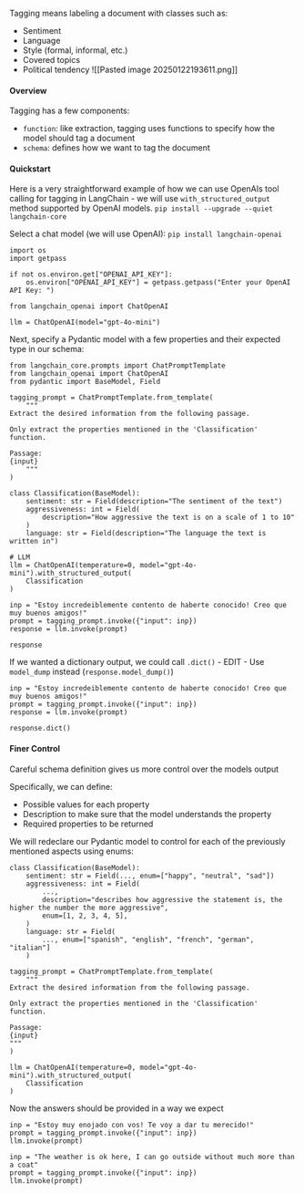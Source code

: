 Tagging means labeling a document with classes such as:
- Sentiment
- Language
- Style (formal, informal, etc.)
- Covered topics
- Political tendency
![[Pasted image 20250122193611.png]]

#### Overview
Tagging has a few components:
- `function`: like extraction, tagging uses functions to specify how the model should tag a document
- `schema`: defines how we want to tag the document

#### Quickstart
Here is a very straightforward example of how we can use OpenAIs tool calling for tagging in LangChain - we will use `with_structured_output` method supported by OpenAI models.
`pip install --upgrade --quiet langchain-core`

Select a chat model (we will use OpenAI):
`pip install langchain-openai`
```
import os
import getpass

if not os.environ.get["OPENAI_API_KEY"]:
	os.environ["OPENAI_API_KEY"] = getpass.getpass("Enter your OpenAI API Key: ")

from langchain_openai import ChatOpenAI

llm = ChatOpenAI(model="gpt-4o-mini")
```

Next, specify a Pydantic model with a few properties and their expected type in our schema:
```
from langchain_core.prompts import ChatPromptTemplate
from langchain_openai import ChatOpenAI
from pydantic import BaseModel, Field

tagging_prompt = ChatPromptTemplate.from_template(
	"""
Extract the desired information from the following passage.

Only extract the properties mentioned in the 'Classification' function.

Passage:
{input}
	"""
)

class Classification(BaseModel):
	sentiment: str = Field(description="The sentiment of the text")
	aggressiveness: int = Field(
		description="How aggressive the text is on a scale of 1 to 10"
	)
	language: str = Field(description="The language the text is written in")

# LLM
llm = ChatOpenAI(temperature=0, model="gpt-4o-mini").with_structured_output(
	Classification
)
```

```
inp = "Estoy incredeiblemente contento de haberte conocido! Creo que muy buenos amigos!"
prompt = tagging_prompt.invoke({"input": inp})
response = llm.invoke(prompt)

response
```

If we wanted a dictionary output, we could call `.dict()` - EDIT - Use `model_dump` instead (`response.model_dump()`)
```
inp = "Estoy incredeiblemente contento de haberte conocido! Creo que muy buenos amigos!"
prompt = tagging_prompt.invoke({"input": inp})
response = llm.invoke(prompt)

response.dict()
```

#### Finer Control
Careful schema definition gives us more control over the models output

Specifically, we can define:
- Possible values for each property
- Description to make sure that the model understands the property
- Required properties to be returned

We will redeclare our Pydantic model to control for each of the previously mentioned aspects using enums:
```
class Classification(BaseModel):
	sentiment: str = Field(..., enum=["happy", "neutral", "sad"])
	aggressiveness: int = Field(
		...,
		description="describes how aggressive the statement is, the higher the number the more aggressive",
		enum=[1, 2, 3, 4, 5],
	)
	language: str = Field(
		..., enum=["spanish", "english", "french", "german", "italian"]
	)
```
```
tagging_prompt = ChatPromptTemplate.from_template(
	"""
Extract the desired information from the following passage.

Only extract the properties mentioned in the 'Classification' function.

Passage:
{input}
"""
)

llm = ChatOpenAI(temperature=0, model="gpt-4o-mini").with_structured_output(
	Classification
)
```
Now the answers should be provided in a way we expect
```
inp = "Estoy muy enojado con vos! Te voy a dar tu merecido!"
prompt = tagging_prompt.invoke({"input": inp})
llm.invoke(prompt)
```
```
inp = "The weather is ok here, I can go outside without much more than a coat"
prompt = tagging_prompt.invoke({"input": inp})
llm.invoke(prompt)
```
